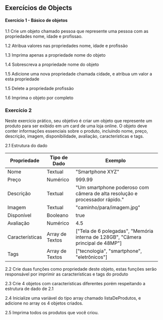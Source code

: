 ## Exercícios de Objects

#### Exercício 1 - Básico de objetos
1.1 Crie um objeto chamado pessoa que represente uma pessoa com as propriedades nome, idade e profissao.

1.2 Atribua valores nas propriedades nome, idade e profissão 

1.3 Imprima apenas a propriedade nome do objeto

1.4 Sobrescreva a propriedade nome do objeto

1.5 Adicione uma nova propriedade chamada cidade, e atribua um valor a esta propriedade

1.5 Delete a propriedade profissão

1.6 Imprima o objeto por completo

### Exercício 2

Neste exercício prático, seu objetivo é criar um objeto que represente um produto para ser exibido em um card de uma loja online. 
O objeto deve conter informações essenciais sobre o produto, incluindo nome, preço, descrição, imagem, disponibilidade, avaliação, características e tags.

2.1 Estrutura do dado

| Propriedade    | Tipo de Dado | Exemplo                                                                        |
|----------------|--------------|--------------------------------------------------------------------------------|
| Nome           | Textual       | "Smartphone XYZ"                                                              |
| Preço          | Numérico       | 999.99                                                                         |
| Descrição      | Textual       | "Um smartphone poderoso com câmera de alta resolução e processador rápido."  |
| Imagem         | Textual       | "caminho/para/imagem.jpg"                                                     |
| Disponível     | Booleano      | true                                                                           |
| Avaliação      | Numérico       | 4.5                                                                            |
| Características| Array de Textos       | ["Tela de 6 polegadas", "Memória interna de 128GB", "Câmera principal de 48MP"] |
| Tags           | Array de Textos       | ["tecnologia", "smartphone", "eletrônicos"]                                    |

2.2 Crie duas funções como propriedade deste objeto, estas funções serão responsável por imprimir as características e tags do produto

2.3 Crie 4 objetos com características diferentes porém respeitando a estrutura de dado de 2.1

2.4 Inicialize uma variável do tipo array chamado listaDeProdutos, e adicione no array os 4 objetos criados.

2.5 Imprima todos os produtos que você criou.



